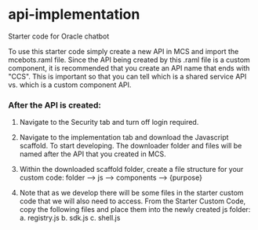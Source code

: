 # api-implementation
Starter code for Oracle chatbot

To use this starter code simply create a new API in MCS and import the mcebots.raml file. Since the API being created by this .raml file is a custom component, it is recommended that you create an API name that ends with "CCS". This is important so that you can tell which is a shared service API vs. which is a custom component API.

### After the API is created:

1. Navigate to the Security tab and turn off login required.

2. Navigate to the implementation tab and download the Javascript scaffold. To start developing. The downloader folder and files will be named after the API that you created in MCS.

3. Within the downloaded scaffold folder, create a file structure for your custom code:
folder
 --> js
   --> components
      --> {purpose}

4. Note that as we develop there will be some files in the starter custom code that we will also need to access. From the Starter Custom Code, copy the following files and place them into the newly created js folder:
a. registry.js
b. sdk.js
c. shell.js
